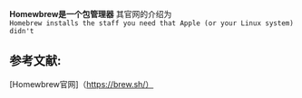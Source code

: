 **Homewbrew是一个包管理器**
其官网的介绍为    
`Homebrew installs the staff you need that Apple (or your Linux system) didn't`

## 参考文献:
[Homewbrew官网]（https://brew.sh/）